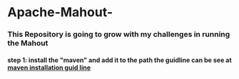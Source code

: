 # Apache-Mahout-
### This Repository is going to grow with my challenges in running the Mahout
#### step 1: install the "maven" and add it to the path the guidline can be see at [maven installation guid line](https://howtodoinjava.com/maven/how-to-install-maven-on-windows/)
